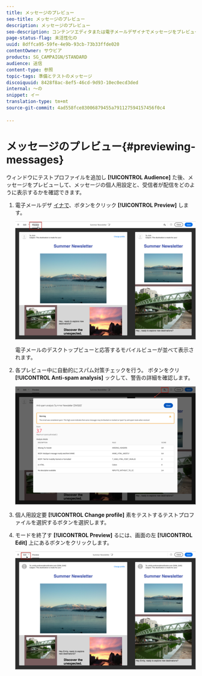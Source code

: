 ```yaml
---
title: メッセージのプレビュー
seo-title: メッセージのプレビュー
description: メッセージのプレビュー
seo-description: コンテンツエディタまたは電子メールデザイナでメッセージをプレビューする方法を説明します。
page-status-flag: 未活性化の
uuid: 8dffca95-59fe-4e9b-93cb-73b33ffde020
contentOwner: サウビア
products: SG_CAMPAIGN/STANDARD
audience: 送信
content-type: 参照
topic-tags: 準備とテストのメッセージ
discoiquuid: 8428f8ac-8ef5-46cd-9d93-10ec0ecd3ded
internal: 〜の
snippet: イー
translation-type: tm+mt
source-git-commit: 4ad558fce83006879455a791127594157456f0c4

---
```



# メッセージのプレビュー{#previewing-messages}

ウィンドウにテストプロファイルを追加し **[!UICONTROL Audience]** た後、メッセージをプレビューして、メッセージの個人用設定と、受信者が配信をどのように表示するかを確認できます。

1. 電子メールデザ [イナで](../../designing/using/overview.md)、ボタンをクリック **[!UICONTROL Preview]** します。

   ![](assets/sending_preview.png)

   電子メールのデスクトップビューと応答するモバイルビューが並べて表示されます。

1. 各プレビュー中に自動的にスパム対策チェックを行う。 ボタンをクリ **[!UICONTROL Anti-spam analysis]** ックして、警告の詳細を確認します。

   ![](assets/sending_anti-spam_analysis.png)

1. 個人用設定要 **[!UICONTROL Change profile]** 素をテストするテストプロファイルを選択するボタンを選択します。
1. モードを終了す **[!UICONTROL Preview]** るには、画面の左 **[!UICONTROL Edit]** 上にあるボタンをクリックします。

   ![](assets/sending_preview_edit.png)

